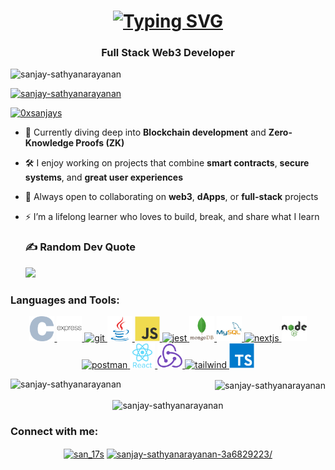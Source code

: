 <h1 align="center"><a href="https://git.io/typing-svg"><img src="https://readme-typing-svg.herokuapp.com?font=Fira+Code&pause=1000&center=true&vCenter=true&width=435&lines=+Hey%F0%9F%91%8B!!+I'm+Sanjay+Sathyanarayanan!" alt="Typing SVG" /></a></h1>

<h3 align="center"> Full Stack Web3 Developer</h3>

<p align="left"> <img src="https://komarev.com/ghpvc/?username=sanjay-sathyanarayanan&label=Profile%20views&color=0e75b6&style=flat" alt="sanjay-sathyanarayanan" /> </p>

<p align="left"> <a href="https://github.com/ryo-ma/github-profile-trophy"><img src="https://github-profile-trophy.vercel.app/?username=sanjay-sathyanarayanan" alt="sanjay-sathyanarayanan" /></a> </p>

<p align="left"> <a href="https://twitter.com/0xsanjays" target="blank"><img src="https://img.shields.io/twitter/follow/0xsanjays?logo=twitter&style=for-the-badge" alt="0xsanjays" /></a> </p>

- 🌱 Currently diving deep into **Blockchain development** and **Zero-Knowledge Proofs (ZK)**
- 🛠️ I enjoy working on projects that combine **smart contracts**, **secure systems**, and **great user experiences**
- 👯 Always open to collaborating on **web3**, **dApps**, or **full-stack** projects
- ⚡ I’m a lifelong learner who loves to build, break, and share what I learn


  ### ✍️ Random Dev Quote
  ![](https://quotes-github-readme.vercel.app/api?type=horizontal&theme=radical)



<h3 align="left">Languages and Tools:</h3>
<p align="center"> <a href="https://www.cprogramming.com/" target="_blank" rel="noreferrer"> <img src="https://raw.githubusercontent.com/devicons/devicon/master/icons/c/c-original.svg" alt="c" width="40" height="40"/> </a> <a href="https://expressjs.com" target="_blank" rel="noreferrer"> <img src="https://raw.githubusercontent.com/devicons/devicon/master/icons/express/express-original-wordmark.svg" alt="express" width="40" height="40"/> </a> <a href="https://git-scm.com/" target="_blank" rel="noreferrer"> <img src="https://www.vectorlogo.zone/logos/git-scm/git-scm-icon.svg" alt="git" width="40" height="40"/> </a> <a href="https://www.java.com" target="_blank" rel="noreferrer"> <img src="https://raw.githubusercontent.com/devicons/devicon/master/icons/java/java-original.svg" alt="java" width="40" height="40"/> </a> <a href="https://developer.mozilla.org/en-US/docs/Web/JavaScript" target="_blank" rel="noreferrer"> <img src="https://raw.githubusercontent.com/devicons/devicon/master/icons/javascript/javascript-original.svg" alt="javascript" width="40" height="40"/> </a> <a href="https://jestjs.io" target="_blank" rel="noreferrer"> <img src="https://www.vectorlogo.zone/logos/jestjsio/jestjsio-icon.svg" alt="jest" width="40" height="40"/> </a> <a href="https://www.mongodb.com/" target="_blank" rel="noreferrer"> <img src="https://raw.githubusercontent.com/devicons/devicon/master/icons/mongodb/mongodb-original-wordmark.svg" alt="mongodb" width="40" height="40"/> </a> <a href="https://www.mysql.com/" target="_blank" rel="noreferrer"> <img src="https://raw.githubusercontent.com/devicons/devicon/master/icons/mysql/mysql-original-wordmark.svg" alt="mysql" width="40" height="40"/> </a> <a href="https://nextjs.org/" target="_blank" rel="noreferrer"> <img src="https://cdn.worldvectorlogo.com/logos/nextjs-2.svg" alt="nextjs" width="40" height="40"/> </a> <a href="https://nodejs.org" target="_blank" rel="noreferrer"> <img src="https://raw.githubusercontent.com/devicons/devicon/master/icons/nodejs/nodejs-original-wordmark.svg" alt="nodejs" width="40" height="40"/> </a> <a href="https://postman.com" target="_blank" rel="noreferrer"> <img src="https://www.vectorlogo.zone/logos/getpostman/getpostman-icon.svg" alt="postman" width="40" height="40"/> </a> <a href="https://reactjs.org/" target="_blank" rel="noreferrer"> <img src="https://raw.githubusercontent.com/devicons/devicon/master/icons/react/react-original-wordmark.svg" alt="react" width="40" height="40"/> </a> <a href="https://redux.js.org" target="_blank" rel="noreferrer"> <img src="https://raw.githubusercontent.com/devicons/devicon/master/icons/redux/redux-original.svg" alt="redux" width="40" height="40"/> </a> <a href="https://tailwindcss.com/" target="_blank" rel="noreferrer"> <img src="https://www.vectorlogo.zone/logos/tailwindcss/tailwindcss-icon.svg" alt="tailwind" width="40" height="40"/> </a> <a href="https://www.typescriptlang.org/" target="_blank" rel="noreferrer"> <img src="https://raw.githubusercontent.com/devicons/devicon/master/icons/typescript/typescript-original.svg" alt="typescript" width="40" height="40"/> </a> </p>

<p align="left"><img align="left" src="https://github-readme-stats.vercel.app/api/top-langs?username=sanjay-sathyanarayanan&show_icons=true&locale=en&layout=compact" alt="sanjay-sathyanarayanan" /></p>

<p align="right">&nbsp;<img align="center" src="https://github-readme-stats.vercel.app/api?username=sanjay-sathyanarayanan&show_icons=true&locale=en" alt="sanjay-sathyanarayanan" /></p>

<p align="center"><img align="center" src="https://github-readme-streak-stats.herokuapp.com/?user=sanjay-sathyanarayanan&" alt="sanjay-sathyanarayanan" /></p>

<h3 align="left">Connect with me:</h3>
<p align="center">
<a href="https://twitter.com/san_17s" target="blank"><img align="center" src="https://raw.githubusercontent.com/rahuldkjain/github-profile-readme-generator/master/src/images/icons/Social/twitter.svg" alt="san_17s" height="30" width="40" /></a>
<a href="https://linkedin.com/in/sanjay-sathyanarayanan-3a6829223/" target="blank"><img align="center" src="https://raw.githubusercontent.com/rahuldkjain/github-profile-readme-generator/master/src/images/icons/Social/linked-in-alt.svg" alt="sanjay-sathyanarayanan-3a6829223/" height="30" width="40" /></a>
</p>
